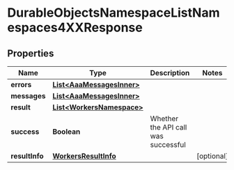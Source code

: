 

# DurableObjectsNamespaceListNamespaces4XXResponse


## Properties

| Name | Type | Description | Notes |
|------------ | ------------- | ------------- | -------------|
|**errors** | [**List&lt;AaaMessagesInner&gt;**](AaaMessagesInner.md) |  |  |
|**messages** | [**List&lt;AaaMessagesInner&gt;**](AaaMessagesInner.md) |  |  |
|**result** | [**List&lt;WorkersNamespace&gt;**](WorkersNamespace.md) |  |  |
|**success** | **Boolean** | Whether the API call was successful |  |
|**resultInfo** | [**WorkersResultInfo**](WorkersResultInfo.md) |  |  [optional] |



